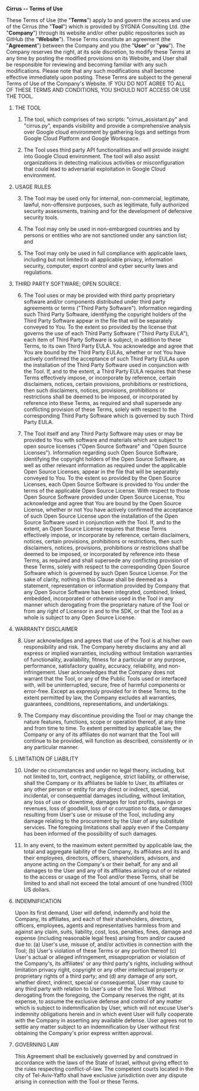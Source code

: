 **Cirrus -- Terms of Use**

These Terms of Use (the "**Terms**") apply to and govern the access and
use of the Cirrus (the "**Tool**") which is provided by SYGNIA
Consulting Ltd. (the "**Company**") through its website and/or other
public repositories such as GitHub (the "**Website**"). These Terms
constitute an agreement (the "**Agreement**") between the Company and
you (the "**User**" or "**you**"). The Company reserves the right, at
its sole discretion, to modify these Terms at any time by posting the
modified provisions on its Website, and User shall be responsible for
reviewing and becoming familiar with any such modifications. Please note
that any such modifications shall become effective immediately upon
posting. These Terms are subject to the general Terms of Use of the
Company's Website. IF YOU DO NOT AGREE TO ALL OF THESE TERMS AND
CONDITIONS, YOU SHOULD NOT ACCESS OR USE THE TOOL.

1. THE TOOL

    1. The tool, which comprises of two scripts: "cirrus\_assistant.py"
       and "cirrus.py", expands visibility and provide a comprehensive
       analysis over Google cloud environment by gathering logs and
       settings from Google Cloud Platform and Google Workspace.

    2. The Tool uses third party API functionalities and will provide
       insight into Google Cloud environment. The tool will also assist
       organizations in detecting malicious activities or
       misconfiguration that could lead to adversarial exploitation in
       Google Cloud environment.

2. USAGE RULES

    3. The Tool may be used only for internal, non-commercial,
       legitimate, lawful, non-offensive purposes, such as legitimate,
       fully authorized security assessments, training and for the
       development of defensive security tools.

    4. The Tool may only be used in non-embargoed countries and by
       persons or entities who are not sanctioned under any sanction
       list; and

    5. The Tool may only be used in full compliance with applicable
       laws, including but not limited to all applicable privacy,
       information security, computer, export control and cyber
       security laws and regulations.

3. THIRD PARTY SOFTWARE; OPEN SOURCE.

    6. The Tool uses or may be provided with third party proprietary
       software and/or components distributed under third party
       agreements or terms ("Third Party Software"). Information
       regarding such Third Party Software, identifying the copyright
       holders of the Third Party Software appear in the file that will
       be separately conveyed to You. To the extent so provided by the
       license that governs the use of each Third Party Software
       (\"Third Party EULA\"), each item of Third Party Software is
       subject, in addition to these Terms, to its own Third Party
       EULA. You acknowledge and agree that You are bound by the Third
       Party EULAs, whether or not You have actively confirmed the
       acceptance of such Third Party EULAs upon the installation of
       the Third Party Software used in conjunction with the Tool. If,
       and to the extent, a Third Party EULA requires that these Terms
       effectively impose, or incorporate by reference, certain
       disclaimers, notices, certain provisions, prohibitions or
       restrictions, then such disclaimers, notices, provisions,
       prohibitions or restrictions shall be deemed to be imposed, or
       incorporated by reference into these Terms, as required and
       shall supersede any conflicting provision of these Terms, solely
       with respect to the corresponding Third Party Software which is
       governed by such Third Party EULA.

    7. The Tool itself and any Third Party Software may uses or may be
       provided to You with software and materials which are subject to
       open source licenses (\"Open Source Software\" and \"Open Source
       Licenses\"). Information regarding such Open Source Software,
       identifying the copyright holders of the Open Source Software,
       as well as other relevant information as required under the
       applicable Open Source Licenses, appear in the file that will be
       separately conveyed to You. To the extent so provided by the
       Open Source Licenses, each Open Source Software is provided to
       You under the terms of the applicable Open Source License. With
       respect to those Open Source Software provided under Open Source
       License, You acknowledge and agree that You are bound by the
       Open Source License, whether or not You have actively confirmed
       the acceptance of such Open Source License upon the installation
       of the Open Source Software used in conjunction with the Tool.
       If, and to the extent, an Open Source License requires that
       these Terms effectively impose, or incorporate by reference,
       certain disclaimers, notices, certain provisions, prohibitions
       or restrictions, then such disclaimers, notices, provisions,
       prohibitions or restrictions shall be deemed to be imposed, or
       incorporated by reference into these Terms, as required and
       shall supersede any conflicting provision of these Terms, solely
       with respect to the corresponding Open Source Software which is
       governed by such Open Source License. For the sake of clarity,
       nothing in this Clause shall be deemed as a statement,
       representation or information provided by Company that any Open
       Source Software has been integrated, combined, linked, embedded,
       incorporated or otherwise used in the Tool in any manner which
       derogating from the proprietary nature of the Tool or from any
       right of Licensor in and to the SDK, or that the Tool as a whole
       is subject to any Open Source License.

4. WARRANTY DISCLAIMER

    8. User acknowledges and agrees that use of the Tool is at his/her
       own responsibility and risk. The Company hereby disclaims any
       and all express or implied warranties, including without
       limitation warranties of functionality, availability, fitness
       for a particular or any purpose, performance, satisfactory
       quality, accuracy, reliability, and non-infringement. User
       acknowledges that the Company does not warrant that the Tool, or
       any of the Public Tools used or interfaced with, will be
       uninterrupted, secure, free of harmful components or error-free.
       Except as expressly provided for in these Terms, to the extent
       permitted by law, the Company excludes all warranties,
       guarantees, conditions, representations, and undertakings.

    9. The Company may discontinue providing the Tool or may change the
       nature features, functions, scope or operation thereof, at any
       time and from time to time. To extent permitted by applicable
       law, the Company or any of its affiliates do not warrant that
       the Tool will continue to be provided, will function as
       described, consistently or in any particular manner.

5. LIMITATION OF LIABILITY

    10. Under no circumstances and under no legal theory, including, but
        not limited to, tort, contract, negligence, strict liability, or
        otherwise, shall the Company or its affiliates be liable to
        User, its affiliates or any other person or entity for any
        direct or indirect, special, incidental, or consequential
        damages including, without limitation, any loss of use or
        downtime, damages for lost profits, savings or revenues, loss of
        goodwill, loss of or corruption to data, or damages resulting
        from User's use or misuse of the Tool, including any damage
        relating to the procurement by the User of any substitute
        services. The foregoing limitations shall apply even if the
        Company has been informed of the possibility of such damages.

    11. In any event, to the maximum extent permitted by applicable law,
        the total and aggregate liability of the Company, its affiliates
        and its and their employees, directors, officers, shareholders,
        advisors, and anyone acting on the Company's or their behalf,
        for any and all damages to the User and any of its affiliates
        arising out of or related to the access or usage of the Tool
        and/or these Terms, shall be limited to and shall not exceed the
        total amount of one hundred (100) US dollars.

6. INDEMNIFICATION

   Upon its first demand, User will defend, indemnify and hold the
   Company, its affiliates, and each of their shareholders, directors,
   officers, employees, agents and representatives harmless from and
   against any claim, suits, liability, cost, loss, penalties, fines,
   damage and expense (including reasonable legal fees) arising from
   and/or caused due to: (a) User's use, misuse of, and/or activities
   in connection with the Tool; (b) User's violation of these Terms or
   any portion thereof (c) User's actual or alleged infringement,
   misappropriation or violation of the Company's, its affiliates' or
   any third party's rights, including without limitation privacy
   right, copyright or any other intellectual property or proprietary
   rights of a third party; and (d) any damage of any sort, whether
   direct, indirect, special or consequential, User may cause to any
   third party with relation to User's use of the Tool. Without
   derogating from the foregoing, the Company reserves the right, at
   its expense, to assume the exclusive defense and control of any
   matter which is subject to indemnification by User, which will not
   excuse User's indemnity obligations herein and in which event User
   will fully cooperate with the Company in asserting any available
   defense. User agrees not to settle any matter subject to an
   indemnification by User without first obtaining the Company's prior
   express written approval.

7. GOVERNING LAW

   This Agreement shall be exclusively governed by and construed in
   accordance with the laws of the State of Israel, without giving
   effect to the rules respecting conflict-of-law. The competent courts
   located in the city of Tel-Aviv-Yaffo shall have exclusive
   jurisdiction over any dispute arising in connection with the Tool or
   these Terms.
